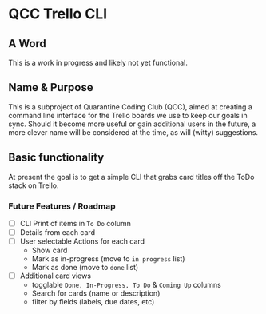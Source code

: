 # QCC Trello CLI
## A Word
This is  a work in progress and likely not yet functional.
## Name & Purpose
This is a subproject of Quarantine Coding Club (QCC), aimed at creating a command line interface for the Trello boards we use to keep our goals in sync.
Should it become more useful or gain additional users in the future, a more clever name will be considered at the time, as will (witty) suggestions.
## Basic functionality
At present the goal is to get a simple CLI that grabs card titles off the ToDo stack on Trello.

### Future Features / Roadmap
- [ ]  CLI Print of items in `To Do` column
- [ ]  Details from each card
- [ ]  User selectable Actions for each card
    - Show card
    - Mark as in-progress (move to `in progress` list)
    - Mark as done (move to `done` list)
- [ ]  Additional card views
    - togglable `Done, In-Progress, To Do` & `Coming Up` columns
    - Search for cards (name or description)
    - filter by fields (labels, due dates, etc)
